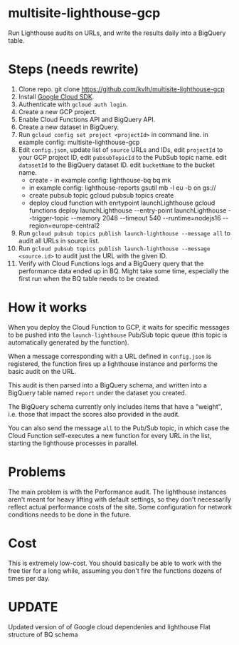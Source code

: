 # multisite-lighthouse-gcp
Run Lighthouse audits on URLs, and write the results daily into a BigQuery table.

# Steps (needs rewrite)

1. Clone repo.
    git clone https://github.com/kvlh/multisite-lighthouse-gcp
2. Install [Google Cloud SDK](https://cloud.google.com/sdk/).
3. Authenticate with `gcloud auth login`.
4. Create a new GCP project.
5. Enable Cloud Functions API and BigQuery API.
6. Create a new dataset in BigQuery.
7. Run `gcloud config set project <projectId>` in command line.
    <projectId> in example config: multisite-lighthouse-gcp 
8. Edit `config.json`, 
  update list of `source` URLs and IDs, 
  edit `projectId` to your GCP project ID, 
  edit `pubsubTopicId` to the PubSub topic name.
  edit `datasetId` to the BigQuery dataset ID.
  edit `bucketName` to the bucket name.
    - create <bq dataset name> - in example config: lighthouse-bq
    bq mk <bq dataset name>
    - <bucket name> in example config: lighthouse-reports
    gsutil mb -l eu -b on gs://<bucket name>
    - create pubsub topic <pubsub topic>
    gcloud pubsub topics create <pubsub topic>
    - deploy cloud function with enrtypoint launchLighthouse
    gcloud functions deploy launchLighthouse --entry-point launchLighthouse --trigger-topic <pubsub topic> --memory 2048 --timeout 540 --runtime=nodejs16 --region=europe-central2
10. Run `gcloud pubsub topics publish launch-lighthouse --message all` to audit all URLs in source list.
11. Run `gcloud pubsub topics publish launch-lighthouse --message <source.id>` to audit just the URL with the given ID.
12. Verify with Cloud Functions logs and a BigQuery query that the performance data ended up in BQ. Might take some time, especially the first run when the BQ table needs to be created.

# How it works

When you deploy the Cloud Function to GCP, it waits for specific messages to be pushed into the `launch-lighthouse` Pub/Sub topic queue (this topic is automatically generated by the function).

When a message corresponding with a URL defined in `config.json` is registered, the function fires up a lighthouse instance and performs the basic audit on the URL.

This audit is then parsed into a BigQuery schema, and written into a BigQuery table named `report` under the dataset you created.

The BigQuery schema currently only includes items that have a "weight", i.e. those that impact the scores also provided in the audit. 

You can also send the message `all` to the Pub/Sub topic, in which case the Cloud Function self-executes a new function for every URL in the list, starting the lighthouse processes in parallel.

# Problems

The main problem is with the Performance audit. The lighthouse instances aren't meant for heavy lifting with default settings, so they don't necessarily reflect actual performance costs of the site. Some configuration for network conditions needs to be done in the future.

# Cost

This is extremely low-cost. You should basically be able to work with the free tier for a long while, assuming you don't fire the functions dozens of times per day. 

# UPDATE

Updated version of of Google cloud dependenies and lighthouse
Flat structure of BQ schema


